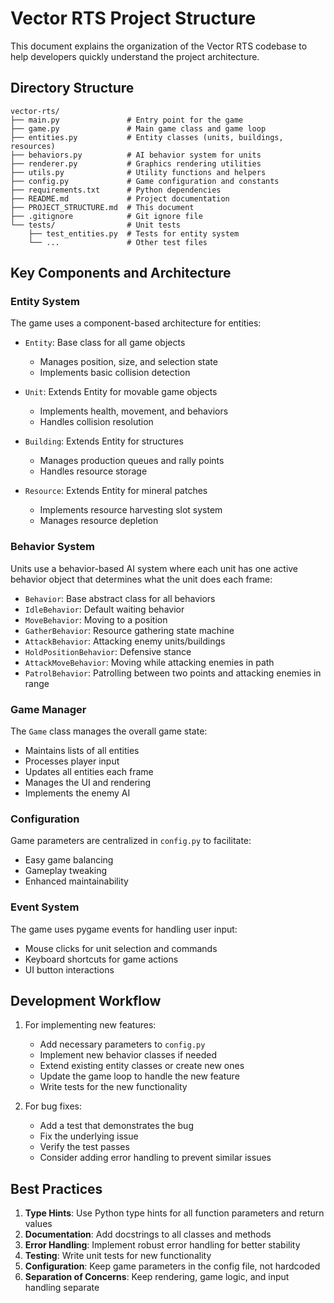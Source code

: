 # Vector RTS Project Structure

This document explains the organization of the Vector RTS codebase to help developers quickly understand the project architecture.

## Directory Structure

```
vector-rts/
├── main.py               # Entry point for the game
├── game.py               # Main game class and game loop
├── entities.py           # Entity classes (units, buildings, resources)
├── behaviors.py          # AI behavior system for units
├── renderer.py           # Graphics rendering utilities
├── utils.py              # Utility functions and helpers
├── config.py             # Game configuration and constants
├── requirements.txt      # Python dependencies
├── README.md             # Project documentation
├── PROJECT_STRUCTURE.md  # This document
├── .gitignore            # Git ignore file
└── tests/                # Unit tests
    ├── test_entities.py  # Tests for entity system
    └── ...               # Other test files
```

## Key Components and Architecture

### Entity System

The game uses a component-based architecture for entities:

- `Entity`: Base class for all game objects
  - Manages position, size, and selection state
  - Implements basic collision detection

- `Unit`: Extends Entity for movable game objects
  - Implements health, movement, and behaviors
  - Handles collision resolution

- `Building`: Extends Entity for structures
  - Manages production queues and rally points
  - Handles resource storage

- `Resource`: Extends Entity for mineral patches
  - Implements resource harvesting slot system
  - Manages resource depletion

### Behavior System

Units use a behavior-based AI system where each unit has one active behavior object that determines what the unit does each frame:

- `Behavior`: Base abstract class for all behaviors
- `IdleBehavior`: Default waiting behavior
- `MoveBehavior`: Moving to a position
- `GatherBehavior`: Resource gathering state machine
- `AttackBehavior`: Attacking enemy units/buildings
- `HoldPositionBehavior`: Defensive stance
- `AttackMoveBehavior`: Moving while attacking enemies in path
- `PatrolBehavior`: Patrolling between two points and attacking enemies in range

### Game Manager

The `Game` class manages the overall game state:

- Maintains lists of all entities
- Processes player input
- Updates all entities each frame
- Manages the UI and rendering
- Implements the enemy AI

### Configuration

Game parameters are centralized in `config.py` to facilitate:
- Easy game balancing
- Gameplay tweaking
- Enhanced maintainability

### Event System

The game uses pygame events for handling user input:
- Mouse clicks for unit selection and commands
- Keyboard shortcuts for game actions
- UI button interactions

## Development Workflow

1. For implementing new features:
   - Add necessary parameters to `config.py`
   - Implement new behavior classes if needed
   - Extend existing entity classes or create new ones
   - Update the game loop to handle the new feature
   - Write tests for the new functionality

2. For bug fixes:
   - Add a test that demonstrates the bug
   - Fix the underlying issue
   - Verify the test passes
   - Consider adding error handling to prevent similar issues

## Best Practices

1. **Type Hints**: Use Python type hints for all function parameters and return values
2. **Documentation**: Add docstrings to all classes and methods
3. **Error Handling**: Implement robust error handling for better stability
4. **Testing**: Write unit tests for new functionality
5. **Configuration**: Keep game parameters in the config file, not hardcoded
6. **Separation of Concerns**: Keep rendering, game logic, and input handling separate 